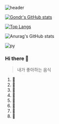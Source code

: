 ![header](https://capsule-render.vercel.app/api?type=Waving&color=b8d3ff&height=200&section=header&text=Hello_World!&fontSize=50&animation=fadeIn&fontColor=a9c1e8)

[![Gondr's GitHub stats](https://github-readme-stats.vercel.app/api?username=K-W-J)](https://github.com/anuraghazra/github-readme-stats)

[![Top Langs](https://github-readme-stats.vercel.app/api/top-langs/?username=K-W-J)](https://github.com/anuraghazra/github-readme-stats)

![Anurag's GitHub stats](https://github-readme-stats.vercel.app/api?username=K-W-J&hide=contribs,prs&show_icons=true&theme=ambient_gradient)

![py](https://img1.daumcdn.net/thumb/R1280x0/?scode=mtistory2&fname=https%3A%2F%2Fblog.kakaocdn.net%2Fdn%2FQuUHj%2FbtspoldSaEx%2Fyj6Vf9EMCxd3kPnK78f5pk%2Fimg.png)

### Hi there 👋

> 내가 좋아하는 음식<br>
 <ol>
<li>🍕</li>
<li>🍔</li>
<li>🧀</li>
<li>🥪</li>
<li>🍟</li>
<li>🍱</li>
<li>🍜</li>
<li>🍣</li>
</ul>


<!--
**K-W-J/K-W-J** is a ✨ _special_ ✨ repository because its `README.md` (this file) appears on your GitHub profile.

Here are some ideas to get you started:

- 🔭 I’m currently working on ...
- 🌱 I’m currently learning ...
- 👯 I’m looking to collaborate on ...
- 🤔 I’m looking for help with ...
- 💬 Ask me about ...
- 📫 How to reach me: ...
- 😄 Pronouns: ...
- ⚡ Fun fact: ...
-->
